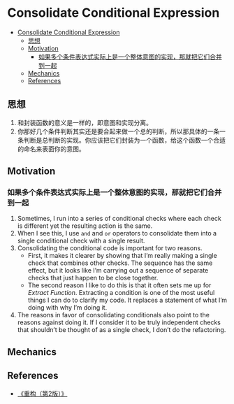 # Consolidate Conditional Expression


<!-- TOC -->

- [Consolidate Conditional Expression](#consolidate-conditional-expression)
    - [思想](#思想)
    - [Motivation](#motivation)
        - [如果多个条件表达式实际上是一个整体意图的实现，那就把它们合并到一起](#如果多个条件表达式实际上是一个整体意图的实现那就把它们合并到一起)
    - [Mechanics](#mechanics)
    - [References](#references)

<!-- /TOC -->


## 思想
1. 和封装函数的意义是一样的，即意图和实现分离。
2. 你那好几个条件判断其实还是要合起来做一个总的判断，所以那具体的一条一条判断是总判断的实现。你应该把它们封装为一个函数，给这个函数一个合适的命名来表面你的意图。


## Motivation
### 如果多个条件表达式实际上是一个整体意图的实现，那就把它们合并到一起
1. Sometimes, I run into a series of conditional checks where each check is different yet the resulting action is the same. 
2. When I see this, I use `and` and `or` operators to consolidate them into a single conditional check with a single result. 
3. Consolidating the conditional code is important for two reasons. 
    * First, it makes it clearer by showing that I’m really making a single check that combines other checks. The sequence has the same effect, but it looks like I’m carrying out a sequence of separate checks that just happen to be close together. 
    * The second reason I like to do this is that it often sets me up for *Extract Function*. Extracting a condition is one of the most useful things I can do to clarify my code. It replaces a statement of what I’m doing with why I’m doing it. 
4. The reasons in favor of consolidating conditionals also point to the reasons against doing it. If I consider it to be truly independent checks that shouldn’t be thought of as a single check, I don’t do the refactoring.


## Mechanics


## References
* [《重构（第2版）》](https://book.douban.com/subject/33400354/)
